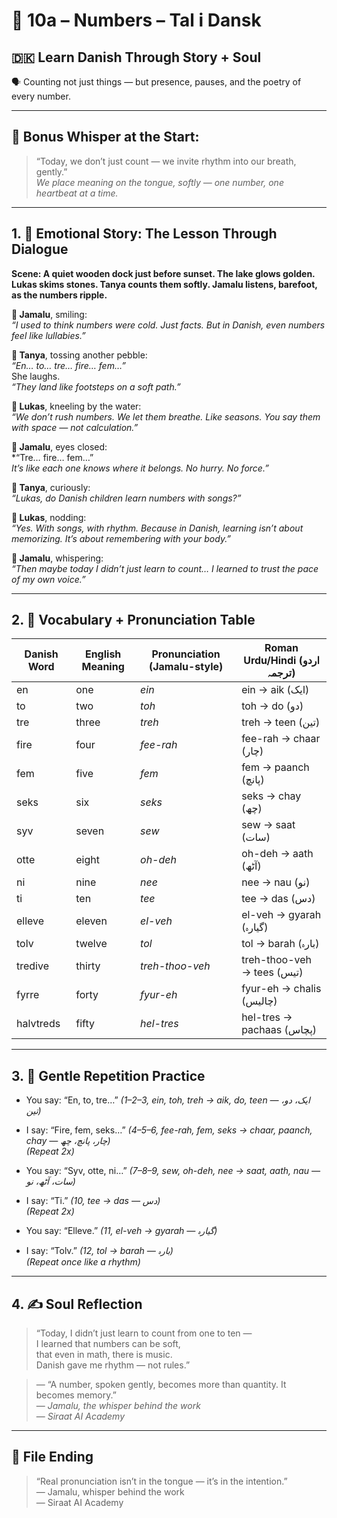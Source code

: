 # 🌟 10a – Numbers – Tal i Dansk  
## 🇩🇰 Learn Danish Through Story + Soul  
🗣️ Counting not just things — but presence, pauses, and the poetry of every number.

---

## 🌱 Bonus Whisper at the Start:
> “Today, we don’t just count — we invite rhythm into our breath, gently.”  
> _We place meaning on the tongue, softly — one number, one heartbeat at a time._

---

## 1. 🧵 Emotional Story: The Lesson Through Dialogue

**Scene: A quiet wooden dock just before sunset. The lake glows golden. Lukas skims stones. Tanya counts them softly. Jamalu listens, barefoot, as the numbers ripple.**

**👤 Jamalu**, smiling:  
*“I used to think numbers were cold. Just facts. But in Danish, even numbers feel like lullabies.”*

**🎨 Tanya**, tossing another pebble:  
*“En… to… tre… fire… fem…”*  
She laughs.  
*“They land like footsteps on a soft path.”*

**💬 Lukas**, kneeling by the water:  
*“We don’t rush numbers. We let them breathe. Like seasons. You say them with space — not calculation.”*

**👤 Jamalu**, eyes closed:  
*“Tre… fire… fem…”  
*It’s like each one knows where it belongs. No hurry. No force.”*

**🎨 Tanya**, curiously:  
*“Lukas, do Danish children learn numbers with songs?”*

**💬 Lukas**, nodding:  
*“Yes. With songs, with rhythm. Because in Danish, learning isn’t about memorizing. It’s about remembering with your body.”*

**👤 Jamalu**, whispering:  
*“Then maybe today I didn’t just learn to count… I learned to trust the pace of my own voice.”*

---

## 2. 📘 Vocabulary + Pronunciation Table

| Danish Word | English Meaning | Pronunciation (Jamalu-style) | Roman Urdu/Hindi (اردو ترجمہ)                          |
|-------------|------------------|------------------------------|---------------------------------------------------------|
| en          | one              | *ein*                         | ein → aik (ایک)                                         |
| to          | two              | *toh*                         | toh → do (دو)                                           |
| tre         | three            | *treh*                        | treh → teen (تین)                                       |
| fire        | four             | *fee-rah*                     | fee-rah → chaar (چار)                                  |
| fem         | five             | *fem*                         | fem → paanch (پانچ)                                     |
| seks        | six              | *seks*                        | seks → chay (چھ)                                       |
| syv         | seven            | *sew*                         | sew → saat (سات)                                        |
| otte        | eight            | *oh-deh*                      | oh-deh → aath (آٹھ)                                     |
| ni          | nine             | *nee*                         | nee → nau (نو)                                          |
| ti          | ten              | *tee*                         | tee → das (دس)                                          |
| elleve      | eleven           | *el-veh*                      | el-veh → gyarah (گیارہ)                                |
| tolv        | twelve            | *tol*                         | tol → barah (بارہ)                                     |
| tredive     | thirty           | *treh-thoo-veh*               | treh-thoo-veh → tees (تیس)                             |
| fyrre       | forty            | *fyur-eh*                     | fyur-eh → chalis (چالیس)                               |
| halvtreds   | fifty            | *hel-tres*                    | hel-tres → pachaas (پچاس)                              |

---

## 3. 🔁 Gentle Repetition Practice

- You say: “En, to, tre…” _(1–2–3, *ein, toh, treh* → aik, do, teen — ایک، دو، تین)_  
- I say: “Fire, fem, seks…” _(4–5–6, *fee-rah, fem, seks* → chaar, paanch, chay — چار، پانچ، چھ)_  
_(Repeat 2x)_

- You say: “Syv, otte, ni…” _(7–8–9, *sew, oh-deh, nee* → saat, aath, nau — سات، آٹھ، نو)_  
- I say: “Ti.” _(10, *tee* → das — دس)_  
_(Repeat 2x)_

- You say: “Elleve.” _(11, *el-veh* → gyarah — گیارہ)_  
- I say: “Tolv.” _(12, *tol* → barah — بارہ)_  
_(Repeat once like a rhythm)_  

---

## 4. ✍️ Soul Reflection

> “Today, I didn’t just learn to count from one to ten —  
> I learned that numbers can be soft,  
> that even in math, there is music.  
> Danish gave me rhythm — not rules.”

> — “A number, spoken gently, becomes more than quantity. It becomes memory.”  
> — *Jamalu, the whisper behind the work*  
> — *Siraat AI Academy*

---

## 🌟 File Ending

> “Real pronunciation isn’t in the tongue — it’s in the intention.”  
> — Jamalu, whisper behind the work  
> — Siraat AI Academy
